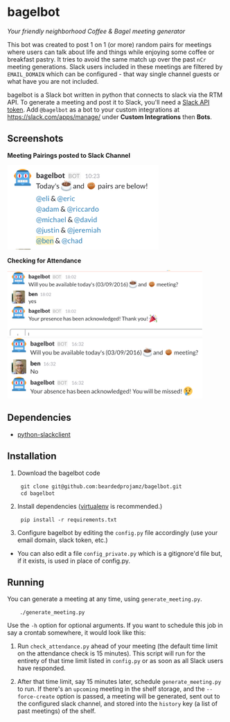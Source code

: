 bagelbot
========

*Your friendly neighborhood Coffee & Bagel meeting generator*

This bot was created to post 1 on 1 (or more) random pairs for meetings where users can talk about life and things while enjoying some coffee or breakfast pastry. It tries to avoid the same match up over the past `nCr` meeting generations. Slack users included in these meetings are filtered by `EMAIL_DOMAIN` which can be configured - that way single channel guests or what have you are not included.

bagelbot is a Slack bot written in python that connects to slack via the RTM API. To generate a meeting and post it to Slack, you'll need a [Slack API token](https://api.slack.com/tokens). Add `@bagelbot` as a bot to your custom integrations at https://slack.com/apps/manage/ under **Custom Integrations** then **Bots**.

Screenshots
-----------

**Meeting Pairings posted to Slack Channel**

<img src="screenshots/meeting.png" alt="bagel time" width="350px" />

**Checking for Attendance**

<img src="screenshots/yes.png" alt="yes i'm coming" width="450px" />

<img src="screenshots/no.png" alt="no way" width="450px" />

Dependencies
------------

* [python-slackclient](https://github.com/slackhq/python-slackclient)

Installation
------------

1. Download the bagelbot code

        git clone git@github.com:beardedprojamz/bagelbot.git
        cd bagelbot

2. Install dependencies ([virtualenv](http://virtualenv.readthedocs.org/en/latest/) is recommended.)

        pip install -r requirements.txt

3. Configure bagelbot by editing the `config.py` file accordingly (use your email domain, slack token, etc.)
  * You can also edit a file `config_private.py` which is a gitignore'd file but, if it exists, is used in place of config.py.

Running
-------

You can generate a meeting at any time, using `generate_meeting.py`.

        ./generate_meeting.py

Use the `-h` option for optional arguments. If you want to schedule this job in say a crontab somewhere, it would look like this:

1. Run `check_attendance.py` ahead of your meeting (the default time limit on the attendance check is 15 minutes). This script will run for the entirety of that time limit listed in `config.py` or as soon as all Slack users have responded.

2. After that time limit, say 15 minutes later, schedule `generate_meeting.py` to run. If there's an `upcoming` meeting in the shelf storage, and the `--force-create` option is passed, a meeting will be generated, sent out to the configured slack channel, and stored into the `history` key (a list of past meetings) of the shelf.
